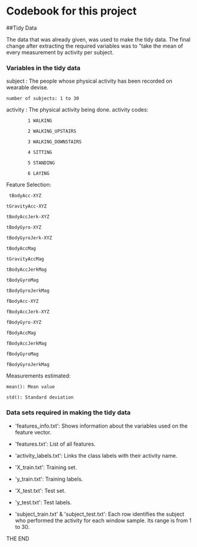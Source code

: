 # Codebook for this project

##Tidy Data

The data that was already given, was used to make the tidy data.
The final change after extracting the required variables was to "take the mean of every measurement by activity per subject.

### Variables in the tidy data
subject : The people whose physical activity has been recorded on wearable devise.

    number of subjects: 1 to 30

activity : The physical activity being done.
        activity codes:
           
            1 WALKING
            
            2 WALKING_UPSTAIRS
            
            3 WALKING_DOWNSTAIRS
            
            4 SITTING
            
            5 STANDING
            
            6 LAYING

 Feature Selection:
        
     tBodyAcc-XYZ
     
    tGravityAcc-XYZ
    
    tBodyAccJerk-XYZ
    
    tBodyGyro-XYZ
    
    tBodyGyroJerk-XYZ
    
    tBodyAccMag
    
    tGravityAccMag
    
    tBodyAccJerkMag
    
    tBodyGyroMag
    
    tBodyGyroJerkMag
    
    fBodyAcc-XYZ
    
    fBodyAccJerk-XYZ
    
    fBodyGyro-XYZ
    
    fBodyAccMag
    
    fBodyAccJerkMag
    
    fBodyGyroMag
    
    fBodyGyroJerkMag

Measurements estimated:
    
    mean(): Mean value

    std(): Standard deviation

### Data sets required in making the tidy data

- 'features_info.txt': Shows information about the variables used on the feature vector.

- 'features.txt': List of all features.

- 'activity_labels.txt': Links the class labels with their activity name.

- 'X_train.txt': Training set.

- 'y_train.txt': Training labels.

- 'X_test.txt': Test set.

- 'y_test.txt': Test labels.

- 'subject_train.txt' & 'subject_test.txt': Each row identifies the subject who performed the activity for each window sample. Its range is from 1 to 30.

THE END







